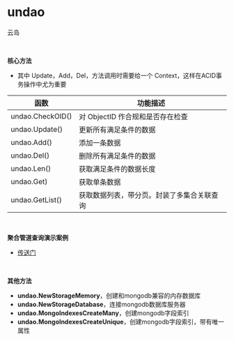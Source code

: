 # undao
云岛

<br>

**核心方法**

- 其中 Update，Add，Del，方法调用时需要给一个 Context，这样在ACID事务操作中尤为重要

| 函数 | 功能描述 |
|---|---|
| undao.CheckOID() | 对 ObjectID 作合规和是否存在检查
| undao.Update() | 更新所有满足条件的数据
| undao.Add() | 添加一条数据
| undao.Del() | 删除所有满足条件的数据
| undao.Len() | 获取满足条件的数据长度
| undao.Get) | 获取单条数据
| undao.GetList() | 获取数据列表，带分页。封装了多集合关联查询

<br>

**聚合管道查询演示案例**

- [传送门](https://github.com/dev-means/undao/blob/master/example/aggregate_lookup.go)

<br>

**其他方法**

- **undao.NewStorageMemory**，创建和mongodb兼容的内存数据库
- **undao.NewStorageDatabase**，连接mongodb数据库服务器
- **undao.MongoIndexesCreateMany**，创建mongodb字段索引
- **undao.MongoIndexesCreateUnique**，创建mongodb字段索引，带有唯一属性
